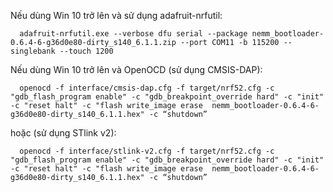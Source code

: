 Nếu dùng Win 10 trở lên và sử dụng adafruit-nrfutil: 

      adafruit-nrfutil.exe --verbose dfu serial --package nemm_bootloader-0.6.4-6-g36d0e80-dirty_s140_6.1.1.zip --port COM11 -b 115200 --singlebank --touch 1200

Nếu dùng Win 10 trở lên và OpenOCD (sử dụng CMSIS-DAP): 

      openocd -f interface/cmsis-dap.cfg -f target/nrf52.cfg -c "gdb_flash_program enable" -c "gdb_breakpoint_override hard" -c "init" -c "reset halt" -c "flash write_image erase  nemm_bootloader-0.6.4-6-g36d0e80-dirty_s140_6.1.1.hex" -c “shutdown”
      
hoặc (sử dụng STlink v2):

      openocd -f interface/stlink-v2.cfg -f target/nrf52.cfg -c "gdb_flash_program enable" -c "gdb_breakpoint_override hard" -c "init" -c "reset halt" -c "flash write_image erase  nemm_bootloader-0.6.4-6-g36d0e80-dirty_s140_6.1.1.hex" -c “shutdown”

